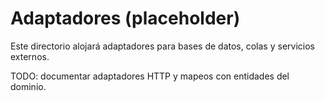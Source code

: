 # Adaptadores (placeholder)

Este directorio alojará adaptadores para bases de datos, colas y servicios externos.

TODO: documentar adaptadores HTTP y mapeos con entidades del dominio.
